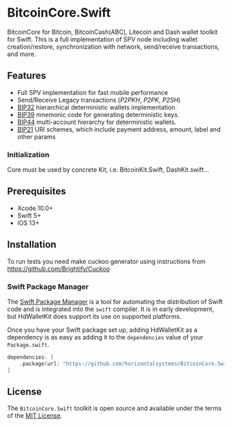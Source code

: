 # BitcoinCore.Swift
BitcoinCore for Bitcoin, BitcoinCash(ABC), Litecoin and Dash wallet toolkit for Swift. This is a full implementation of SPV node including wallet creation/restore, synchronization with network, send/receive transactions, and more.


## Features

- Full SPV implementation for fast mobile performance
- Send/Receive Legacy transactions (*P2PKH*, *P2PK*, *P2SH*)
- [BIP32](https://github.com/bitcoin/bips/blob/master/bip-0032.mediawiki) hierarchical deterministic wallets implementation.
- [BIP39](https://github.com/bitcoin/bips/blob/master/bip-0039.mediawiki) mnemonic code for generating deterministic keys.
- [BIP44](https://github.com/bitcoin/bips/blob/master/bip-0044.mediawiki) multi-account hierarchy for deterministic wallets.
- [BIP21](https://github.com/bitcoin/bips/blob/master/bip-0021.mediawiki) URI schemes, which include payment address, amount, label and other params

### Initialization

Core must be used by concrete Kit, i.e. BitcoinKit.Swift, DashKit.swift...

## Prerequisites

* Xcode 10.0+
* Swift 5+
* iOS 13+

## Installation
To run tests you need make cuckoo generator using instructions from https://github.com/Brightify/Cuckoo

### Swift Package Manager

The [Swift Package Manager](https://swift.org/package-manager/) is a tool for automating the distribution of Swift code
and is integrated into the `swift` compiler. It is in early development, but HdWalletKit does support its use on
supported platforms.

Once you have your Swift package set up, adding HdWalletKit as a dependency is as easy as adding it to
the `dependencies` value of your `Package.swift`.

```swift
dependencies: [
    .package(url: "https://github.com/horizontalsystems/BitcoinCore.Swift.git", .upToNextMajor(from: "1.0.0"))
]
```

## License

The `BitcoinCore.Swift` toolkit is open source and available under the terms of the [MIT License](https://github.com/horizontalsystems/BitcoinCore.Swift/blob/master/LICENSE).

